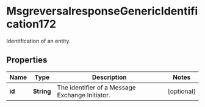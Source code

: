

# MsgreversalresponseGenericIdentification172

Identification of an entity.

## Properties

| Name | Type | Description | Notes |
|------------ | ------------- | ------------- | -------------|
|**id** | **String** | The identifier of a Message Exchange Initiator. |  [optional] |



